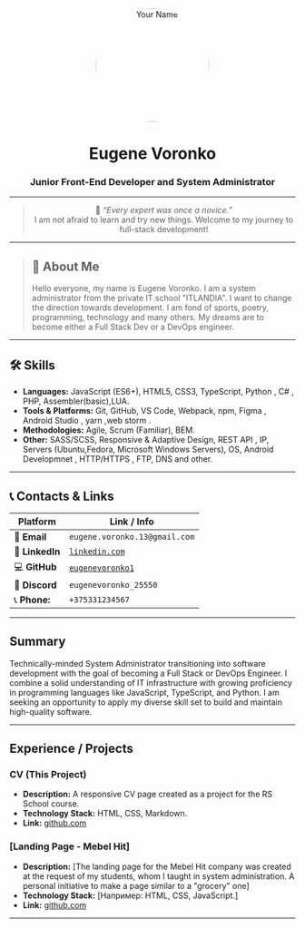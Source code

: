 <div align="center">
  <img src="https://stihi.ru/photos/3redstar3.jpg" width="200" height="200" alt="Your Name" style="border-radius: 50%;">
  
  # Eugene Voronko
  
  ### Junior Front-End Developer and System Administrator
---
> 🧠 *“Every expert was once a novice.”*  
> I am not afraid to learn and try new things. Welcome to my journey to full-stack development!
</div>

---

> ## 👤 About Me
> 
> Hello everyone, my name is Eugene Voronko. I am a system administrator from the private IT school "ITLANDIA". I want to change the direction towards development. I am fond of sports, poetry, programming, technology and many others.  My dreams are to become either a Full Stack Dev or a DevOps engineer.

---

## 🛠️ Skills
* **Languages:** JavaScript (ES6+), HTML5, CSS3, TypeScript, Python , C# , PHP, Assembler(basic),LUA.
* **Tools & Platforms:** Git, GitHub, VS Code, Webpack, npm, Figma , Android Studio , yarn ,web storm .
* **Methodologies:** Agile, Scrum (Familiar), BEM.
* **Other:** SASS/SCSS, Responsive & Adaptive Design, REST API , IP, Servers (Ubuntu,Fedora, Microsoft Windows Servers), OS, Android Developmnet , HTTP/HTTPS , FTP, DNS and other.

---

## 📞 Contacts & Links

| Platform | Link / Info |
|---|---|
| 📧 **Email** | `eugene.voronko.13@gmail.com` |
| 🔗 **LinkedIn** | [`linkedin.com`](https://www.linkedin.com/in/eugene-voronko-8806001aa/) |
| 💻 **GitHub** | [`eugenevoronko1`](https://github.com/eugenevoronko1) |
| 🤖 **Discord** | `eugenevoronko_25550` |
| 📞 **Phone:** | `+375331234567` |

---

## Summary

Technically-minded System Administrator transitioning into software development with the goal of becoming a Full Stack or DevOps Engineer. I combine a solid understanding of IT infrastructure with growing proficiency in programming languages like JavaScript, TypeScript, and Python. I am seeking an opportunity to apply my diverse skill set to build and maintain high-quality software.

---

## Experience / Projects

### CV (This Project)
* **Description:** A responsive CV page created as a project for the RS School course.
* **Technology Stack:** HTML, CSS, Markdown.
* **Link:** [github.com](https://github.com/eugenevoronko1/rsschool-cv/blob/gh-pages/cv.md)

### [Landing Page - Mebel Hit]
* **Description:** [The landing page for the Mebel Hit company was created at the request of my students, whom I taught in system administration.  A personal initiative to make a page similar to a "grocery" one]
* **Technology Stack:** [Например: HTML, CSS, JavaScript.]
* **Link:** [github.com](https://eugenevoronko1.github.io/%D0%9F%D1%80%D0%BE%D0%B5%D0%BA%D1%82%D1%8B/First_company/Index.html)

---

